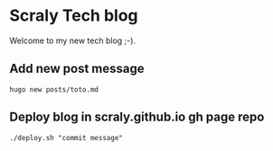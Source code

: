 # Scraly Tech blog

Welcome to my new tech blog ;-).

## Add new post message

`hugo new posts/toto.md`

## Deploy blog in scraly.github.io gh page repo

`./deploy.sh "commit message"`
